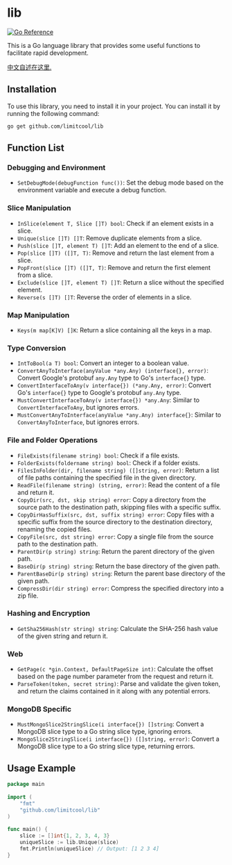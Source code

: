 # lib

[![Go Reference](https://pkg.go.dev/badge/github.com/limitcool/lib.svg)](https://pkg.go.dev/github.com/limitcool/lib)

This is a Go language library that provides some useful functions to facilitate rapid development.

[中文自述在这里.](README.zh_cn.md)

## Installation

To use this library, you need to install it in your project. You can install it by running the following command:

```bash
go get github.com/limitcool/lib
```

## Function List

### Debugging and Environment

- `SetDebugMode(debugFunction func())`: Set the debug mode based on the environment variable and execute a debug function.

### Slice Manipulation

- `InSlice(element T, Slice []T) bool`: Check if an element exists in a slice.
- `Unique(slice []T) []T`: Remove duplicate elements from a slice.
- `Push(slice []T, element T) []T`: Add an element to the end of a slice.
- `Pop(slice []T) ([]T, T)`: Remove and return the last element from a slice.
- `PopFront(slice []T) ([]T, T)`: Remove and return the first element from a slice.
- `Exclude(slice []T, element T) []T`: Return a slice without the specified element.
- `Reverse(s []T) []T`: Reverse the order of elements in a slice.

### Map Manipulation

- `Keys(m map[K]V) []K`: Return a slice containing all the keys in a map.

### Type Conversion

- `IntToBool(a T) bool`: Convert an integer to a boolean value.
- `ConvertAnyToInterface(anyValue *any.Any) (interface{}, error)`: Convert Google's protobuf `any.Any` type to Go's `interface{}` type.
- `ConvertInterfaceToAny(v interface{}) (*any.Any, error)`: Convert Go's `interface{}` type to Google's protobuf `any.Any` type.
- `MustConvertInterfaceToAny(v interface{}) *any.Any`: Similar to `ConvertInterfaceToAny`, but ignores errors.
- `MustConvertAnyToInterface(anyValue *any.Any) interface{}`: Similar to `ConvertAnyToInterface`, but ignores errors.

### File and Folder Operations

- `FileExists(filename string) bool`: Check if a file exists.
- `FolderExists(foldername string) bool`: Check if a folder exists.
- `FilesInFolder(dir, filename string) ([]string, error)`: Return a list of file paths containing the specified file in the given directory.
- `ReadFile(filename string) (string, error)`: Read the content of a file and return it.
- `CopyDir(src, dst, skip string) error`: Copy a directory from the source path to the destination path, skipping files with a specific suffix.
- `CopyDirHasSuffix(src, dst, suffix string) error`: Copy files with a specific suffix from the source directory to the destination directory, renaming the copied files.
- `CopyFile(src, dst string) error`: Copy a single file from the source path to the destination path.
- `ParentDir(p string) string`: Return the parent directory of the given path.
- `BaseDir(p string) string`: Return the base directory of the given path.
- `ParentBaseDir(p string) string`: Return the parent base directory of the given path.
- `CompressDir(dir string) error`: Compress the specified directory into a zip file.

### Hashing and Encryption

- `GetSha256Hash(str string) string`: Calculate the SHA-256 hash value of the given string and return it.

### Web 

- `GetPage(c *gin.Context, DefaultPageSize int)`: Calculate the offset based on the page number parameter from the request and return it.
- `ParseToken(token, secret string)`: Parse and validate the given token, and return the claims contained in it along with any potential errors.

### MongoDB Specific

- `MustMongoSlice2StringSlice(i interface{}) []string`: Convert a MongoDB slice type to a Go string slice type, ignoring errors.
- `MongoSlice2StringSlice(i interface{}) ([]string, error)`: Convert a MongoDB slice type to a Go string slice type, returning errors.

## Usage Example

```go
package main  
  
import (  
    "fmt"  
    "github.com/limitcool/lib" 
)  
  
func main() {  
    slice := []int{1, 2, 3, 4, 3}  
    uniqueSlice := lib.Unique(slice)  
    fmt.Println(uniqueSlice) // Output: [1 2 3 4]  
}
```